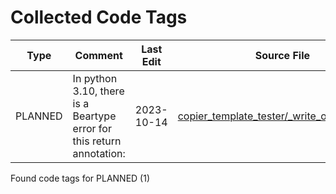 # Collected Code Tags

| Type    | Comment                                                               | Last Edit   | Source File                                                                                                                                                                                  |
|---------|-----------------------------------------------------------------------|-------------|----------------------------------------------------------------------------------------------------------------------------------------------------------------------------------------------|
| PLANNED | In python 3.10, there is a Beartype error for this return annotation: | 2023-10-14  | [copier_template_tester/_write_output.py:119](https://github.com/KyleKing/copier-template-tester/blame/57f881822440c37e163312269c0d5893da21cd55/copier_template_tester/_write_output.py#L92) |

Found code tags for PLANNED (1)

<!-- calcipy_skip_tags -->
